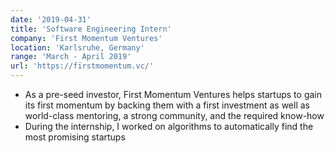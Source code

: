 ```yaml
---
date: '2019-04-31'
title: 'Software Engineering Intern'
company: 'First Momentum Ventures'
location: 'Karlsruhe, Germany'
range: 'March - April 2019'
url: 'https://firstmomentum.vc/'
---
```


- As a pre-seed investor, First Momentum Ventures helps startups to gain its first momentum by backing them with a first investment as well as world-class mentoring, a strong community, and the required know-how
- During the internship, I worked on algorithms to automatically find the most promising startups
